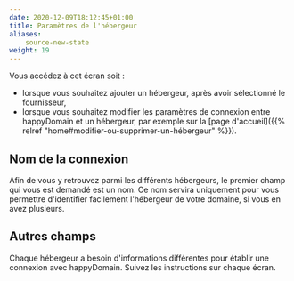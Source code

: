 ```yaml
---
date: 2020-12-09T18:12:45+01:00
title: Paramètres de l'hébergeur
aliases:
    source-new-state
weight: 19
---
```


Vous accédez à cet écran soit :

- lorsque vous souhaitez ajouter un hébergeur, après avoir sélectionné le fournisseur,
- lorsque vous souhaitez modifier les paramètres de connexion entre happyDomain et un hébergeur, par exemple sur la [page d'accueil]({{% relref "home#modifier-ou-supprimer-un-hébergeur" %}}).

## Nom de la connexion

Afin de vous y retrouvez parmi les différents hébergeurs, le premier champ qui vous est demandé est un nom.
Ce nom servira uniquement pour vous permettre d'identifier facilement l'hébergeur de votre domaine, si vous en avez plusieurs.


## Autres champs

Chaque hébergeur a besoin d'informations différentes pour établir une connexion avec happyDomain.
Suivez les instructions sur chaque écran.
